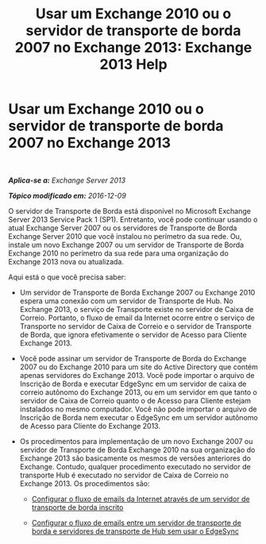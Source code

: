﻿---
title: 'Usar um Exchange 2010 ou o servidor de transporte de borda 2007 no Exchange 2013: Exchange 2013 Help'
TOCTitle: Usar um Exchange 2010 ou o servidor de transporte de borda 2007 no Exchange 2013
ms:assetid: ce99b4bd-868c-4767-9009-e22c17ac0ac7
ms:mtpsurl: https://technet.microsoft.com/pt-br/library/JJ150569(v=EXCHG.150)
ms:contentKeyID: 50486685
ms.date: 05/22/2018
mtps_version: v=EXCHG.150
ms.translationtype: MT
---

# Usar um Exchange 2010 ou o servidor de transporte de borda 2007 no Exchange 2013

 

_**Aplica-se a:** Exchange Server 2013_

_**Tópico modificado em:** 2016-12-09_

O servidor de Transporte de Borda está disponível no Microsoft Exchange Server 2013 Service Pack 1 (SP1). Entretanto, você pode continuar usando o atual Exchange Server 2007 ou os servidores de Transporte de Borda Exchange Server 2010 que você instalou no perímetro da sua rede. Ou, instale um novo Exchange 2007 ou um servidor de Transporte de Borda Exchange 2010 no perímetro da sua rede para uma organização do Exchange 2013 nova ou atualizada.

Aqui está o que você precisa saber:

  - Um servidor de Transporte de Borda Exchange 2007 ou Exchange 2010 espera uma conexão com um servidor de Transporte de Hub. No Exchange 2013, o serviço de Transporte existe no servidor de Caixa de Correio. Portanto, o fluxo de email da Internet ocorre entre o serviço de Transporte no servidor de Caixa de Correio e o servidor de Transporte de Borda, que ignora efetivamente o servidor de Acesso para Cliente Exchange 2013.

  - Você pode assinar um servidor de Transporte de Borda do Exchange 2007 ou do Exchange 2010 para um site do Active Directory que contém apenas servidores do Exchange 2013. Você pode importar o arquivo de Inscrição de Borda e executar EdgeSync em um servidor de caixa de correio autônomo do Exchange 2013, ou em um servidor em que tanto o servidor de Caixa de Correio quanto o de Acesso para Cliente estejam instalados no mesmo computador. Você não pode importar o arquivo de Inscrição de Borda nem executar o EdgeSync em um servidor autônomo de Acesso para Cliente do Exchange 2013.

  - Os procedimentos para implementação de um novo Exchange 2007 ou servidor de Transporte de Borda Exchange 2010 na sua organização do Exchange 2013 são basicamente os mesmos de versões anteriores do Exchange. Contudo, qualquer procedimento executado no servidor de transporte Hub é executado no servidor de Caixa de Correio no Exchange 2013. Os procedimentos são:
    
      - [Configurar o fluxo de emails da Internet através de um servidor de transporte de borda inscrito](https://go.microsoft.com/fwlink/p/?linkid=275859)
    
      - [Configurar o fluxo de emails entre um servidor de transporte de borda e servidores de transporte de Hub sem usar o EdgeSync](https://go.microsoft.com/fwlink/p/?linkid=276661)

